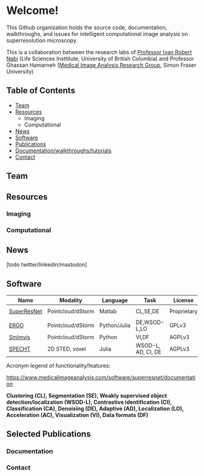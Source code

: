 # Welcome!

This Github organization holds the source code, documentation, walkthroughs, and issues for intelligent computational image analysis on superresolution microscopy.

This is a collaboration between the research labs of [Professor Ivan Robert Nabi](https://cps.med.ubc.ca/faculty1/nabi/) (Life Sciences Insttitute, University of British Columbia) and Professor Ghassan Hamarneh ([Medical Image Analysis Research Group](https://www.medicalimageanalysis.com/home), Simon Fraser University) 

## Table of Contents
- [Team](#team)
- [Resources](#resources)
    - Imaging
    - Computational
- [News](#news)
- [Software](#software)
- [Publications](#publications)
- [Documentation/walkthroughs/tutorials](#docs)
- [Contact](#contact)

<a name="team"></a>
## Team
<a name="resources"></a>
## Resources
### Imaging
### Computational

<a name="news"></a>
## News
[todo twitter/linkedin/mastodon]

<a name="software"></a>
## Software

|  Name	        | Modality  	        | Language  	| Task                          | License  	        | Publication   	| Documentation |  Contact
|---	        |---	                |---	        |---                            |---	            |---	            |---            |---
| [SuperResNet](https://www.medicalimageanalysis.com/software/superresnet)   | Pointcloud/dStorm     | Matlab        | CL,SE,DE                      | Proprietary       | TODO              |    [![Github](https://github.com/NanoscopyAI/.github/blob/main/profile/docs.svg)](https://www.medicalimageanalysis.com/software/superresnet/documentation)       |  ikhater@sfu.ca
| [ERGO](https://github.com/NanoscopyAI/ERGO)          | Pointcloud/dStorm     | Python/Julia  | DE,WSOD-L,LO                  | GPLv3             | TODO              | TODO          |  bcardoen@sfu.ca
| [Smlmvis](https://github.com/NanoscopyAI/smlmvis)          | Pointcloud/dStorm     | Python  | VI,DF                  | AGPLv3             | TODO              | TODO          |  bcardoen@sfu.ca
| [SPECHT](https://github.com/NanoscopyAI/SPECHT.jl)          | 2D STED, voxel     | Julia  | WSOD-L, AD, CI, DE                  | AGPLv3             | [![DOI](https://github.com/NanoscopyAI/.github/raw/main/profile/doi.gif)](http://dx.doi.org/10.1371/journal.pone.0276726), [![DOI](https://github.com/NanoscopyAI/.github/raw/main/profile/doi.gif)](http://dx.doi.org/10.1371/journal.pone.0276726)               | [![Github](https://github.com/NanoscopyAI/.github/blob/main/profile/docs.svg)]([http://dx.doi.org/10.1007/s00018-022-04585-8](https://github.com/NanoscopyAI/SPECHT.jl))            |  bcardoen@sfu.ca

Acronym legend of functionality/features:

https://www.medicalimageanalysis.com/software/superresnet/documentation

**Clustering (CL), Segmentation (SE), Weakly supervised object detection/localization (WSOD-L), Contrastive identification (CI), Classification (CA), Denoising (DE), Adaptive (AD), Localization (LO), Acceleration (AC), Visualization (VI), Data formats (DF)**

<a name="publications"></a>
## Selected Publications



<a name="docs"></a>
### Documentation

<a name="contact"></a>
### Contact

